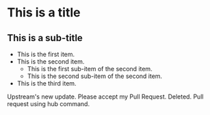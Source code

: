 # This is a title
## This is a sub-title
- This is the first item.
- This is the second item.
  - This is the first sub-item of the second item.
  - This is the second sub-item of the second item.
- This is the third item.

Upstream's new update.
Please accept my Pull Request.
Deleted.
Pull request using hub command.
